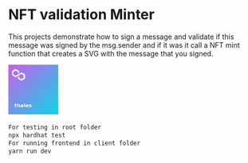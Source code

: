 # NFT validation Minter

This projects demonstrate how to sign a message and validate if this message was signed by the msg.sender and if it was it call a NFT mint function that creates a SVG with the message that you signed.

<img src="./example.svg" width="100px" height="100px" alt="example" />

```shell
For testing in root folder
npx hardhat test
For running frontend in client folder
yarn run dev
```
